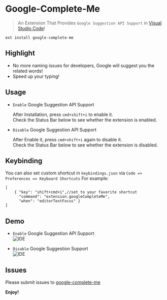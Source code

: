 # Google-Complete-Me

> An Extension That Provides `Google Suggestion API Support` in [Visual Studio Code](https://code.visualstudio.com/)!

```
ext install google-complete-me
```

## Highlight
* No more naming issues for developers, Google will suggest you the related words!  
* Speed up your typing!

## Usage
* `Enable` Google Suggestion API Support 

    After Installation, press `cmd+shift+i` to enable it.  
    Check the Status Bar below to see whether the extension is enabled.

* `Disable` Google Suggestion API Support 

    After Enable it, press `cmd+shift+i` again to disable it.  
    Check the Status Bar below to see whether the extension is disabled.

## Keybinding

You can also set custom shortcut in `keybindings.json` via `Code => Preferences => Keyboard Shortcuts`
For example:
```
[
    { "key": "shift+cmd+i",//set to your favorite shortcut
      "command": "extension.googleCompleteMe",
      "when": "editorTextFocus" }
]
```

## Demo
* `Enable` Google Suggestion API Support   
![IDE](http://i.giphy.com/3oD3Yzrwjb2TSbjdzW.gif) 

* `Disable` Google Suggestion Support  
![IDE](http://i.giphy.com/3o6Ei2ZCw0dkUexda8.gif)


## Issues
Please submit issues to [google-complete-me](https://github.com/jaydenlin/google-complete-me)

**Enjoy!**
